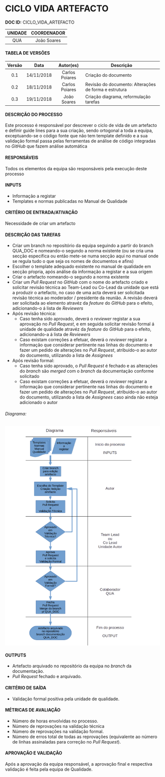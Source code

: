 # CICLO VIDA ARTEFACTO

**DOC ID:** CICLO_VIDA_ARTEFACTO

| UNIDADE | COORDENADOR
|:-:|:-:
| QUA |João Soares

#### TABELA DE VERSÕES

| Versão | Data | Autor(es) | Descrição
|:-:|:-:|:-:|---
| 0.1 | 14/11/2018 | Carlos Poiares | Criação do documento
| 0.2 | 18/11/2018 | Carlos Poiares | Revisão do documento: Alterações de forma e estrutura
| 0.3 | 19/11/2018 | João Soares | Criação diagrama, reformulação tarefas

#### DESCRIÇÃO DO PROCESSO

Este processo é responsável por descrever o ciclo de vida de um artefacto e definir guide lines para a sua criação, sendo ortogonal a toda a equipa, exceptuando-se o código fonte que não tem template definido e a sua validação formal passa pelas ferramentas de análise de código integradas no *GitHub* que fazem análise automática

#### RESPONSÁVEIS

Todos os elementos da equipa são responsáveis pela execução deste processo

#### INPUTS

- Informação a registar
- Templates e normas publicadas no Manual de Qualidade

#### CRITÉRIO DE ENTRADA/ATIVAÇÃO

Necessidade de criar um artefacto

#### DESCRIÇÃO DAS TAREFAS

- Criar um branch no repositório da equipa seguindo a partir do branch QUA_DOC e nomeando-o segundo a norma existente (ou se cria uma secção especifica ou então mete-se numa secção aqui no manual onde se regula tudo o que seja os nomes de documentos e afins)
- Escolher o template adequado existente no manual de qualidade em secção pŕopria, após análise da informação a registar e a sua origem
- Criar o artefacto nomeando-o segundo a norma existente
- Criar um _Pull Request_ no _GitHub_ com o nome do artefacto criado e solicitar revisão técnica ao Team-Lead ou Co-Lead da unidade que está a produzir o artefacto, no caso de uma acta deverá ser solicitada revisão técnica ao moderador / presidente da reunião. A revisão deverá ser solicitada ao elemento atravéz da _feature_ do _GitHub_ para o efeito, adicionando-o á lista de _Reviewers_
- Após revisão técnica:
	- Caso tenha sido aprovado, deverá o _reviewer_ registar a sua aprovação no _Pull Request_, e em seguida solicitar revisão formal á unidade de qualidade atravéz da _feature_ do _GitHub_ para o efeito, adicionando-a á lista de _Reviewers_
	- Caso existam correções a efetuar, deverá o _reviewer_ registar a informação que considerar pertinente nas linhas do documento e fazer um pedido de alterações no _Pull Request_, atribuido-o ao autor do documento, utilizando a lista de _Assignees_
- Após revisão formal:
	- Caso tenha sido aprovado, o _Pull Request_ é fechado e as alterações do _branch_ são _merged_ com o _branch_ da documentação conforme solicitado
	- Caso existam correções a efetuar, deverá o _reviewer_ registar a informação que considerar pertinente nas linhas do documento e fazer um pedido de alterações no _Pull Request_, atribuido-o ao autor do documento, utilizando a lista de _Assignees_ caso ainda não esteja adicionado o autor

###### Diagrama:

![cva](ciclo_vida_artefacto.png)

#### OUTPUTS

- Artefacto arquivado no repositório da equipa no _branch_ da documentação.
- *Pull Request* fechado e arquivado.

#### CRITÉRIO DE SAÍDA

- Validação formal positiva pela unidade de qualidade.

#### MÉTRICAS DE AVALIAÇÃO

- Número de horas envolvidas no processo.
- Número de reprovações na validação técnica
- Número de reprovações na validação formal.
- Número de erros total de todas as reprovações (equivalente ao número de linhas assinaladas para correção no *Pull Request*).

#### APROVAÇÃO E VALIDAÇÃO

Após a aprovação da equipa responsável, a aprovação final e respectiva validação é feita pela equipa de Qualidade.
